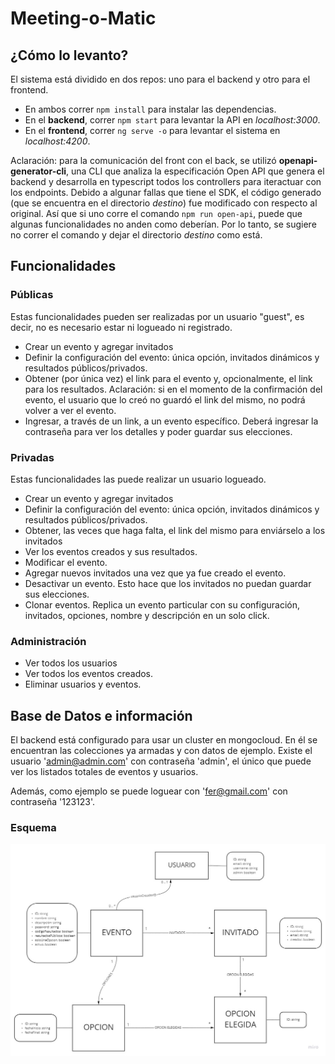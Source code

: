 # Meeting-o-Matic

## ¿Cómo lo levanto?

El sistema está dividido en dos repos: uno para el backend y otro para el frontend.

* En ambos correr `npm install` para instalar las dependencias.
* En el **backend**, correr `npm start` para levantar la API en *localhost:3000*.
* En el **frontend**, correr `ng serve -o` para levantar el sistema en *localhost:4200*.

Aclaración: para la comunicación del front con el back, se utilizó **openapi-generator-cli**, una CLI que analiza la especificación Open API que genera el backend y desarrolla en typescript todos los controllers para iteractuar con los endpoints. Debido a algunar fallas que tiene el SDK, el código generado (que se encuentra en el directorio *destino*) fue modificado con respecto al original. Así que si uno corre el comando `npm run open-api`, puede que algunas funcionalidades no anden como deberían. Por lo tanto, se sugiere no correr el comando y dejar el directorio *destino* como está.

## Funcionalidades

### Públicas
Estas funcionalidades pueden ser realizadas por un usuario "guest", es decir, no es necesario estar ni logueado ni registrado.

* Crear un evento y agregar invitados
* Definir la configuración del evento: única opción, invitados dinámicos y resultados públicos/privados.
* Obtener (por única vez) el link para el evento y, opcionalmente, el link para los resultados. Aclaración: si en el momento de la confirmación del evento, el usuario que lo creó no guardó el link del mismo, no podrá volver a ver el evento.
* Ingresar, a través de un link, a un evento específico. Deberá ingresar la contraseña para ver los detalles y poder guardar sus elecciones.

### Privadas
Estas funcionalidades las puede realizar un usuario logueado.

* Crear un evento y agregar invitados
* Definir la configuración del evento: única opción, invitados dinámicos y resultados públicos/privados.
* Obtener, las veces que haga falta, el link del mismo para enviárselo a los invitados
* Ver los eventos creados y sus resultados.
* Modificar el evento.
* Agregar nuevos invitados una vez que ya fue creado el evento.
* Desactivar un evento. Esto hace que los invitados no puedan guardar sus elecciones.
* Clonar eventos. Replica un evento particular con su configuración, invitados, opciones, nombre y descripción en un solo click.

### Administración

* Ver todos los usuarios
* Ver todos los eventos creados.
* Eliminar usuarios y eventos.

## Base de Datos e información

El backend está configurado para usar un cluster en mongocloud. En él se encuentran las colecciones ya armadas y con datos de ejemplo. Existe el usuario 'admin@admin.com' con contraseña 'admin', el único que puede ver los listados totales de eventos y usuarios.

Además, como ejemplo se puede loguear con 'fer@gmail.com' con contraseña '123123'.

### Esquema 

![](src/assets/images/esquema.jpg)
